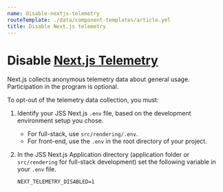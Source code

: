 ```yaml
---
name: disable-nextjs-telemetry
routeTemplate: ./data/component-templates/article.yml
title: Disable Next.js telemetry
---
```


# Disable [Next.js Telemetry](https://nextjs.org/telemetry)

Next.js collects anonymous telemetry data about general usage. Participation in the program is optional.

To opt-out of the telemetry data collection, you must:

1. Identify your JSS Next.js `.env` file, based on the development environment setup you chose.

   * For full-stack, use `src/rendering/.env`.
   * For front-end, use the `.env` in the root directory of your project. 

2. In the JSS Next.js Application directory (application folder or `src/rendering` for full-stack development)  set the following variable in your `.env` file.

   ```
   NEXT_TELEMETRY_DISABLED=1
   ```

